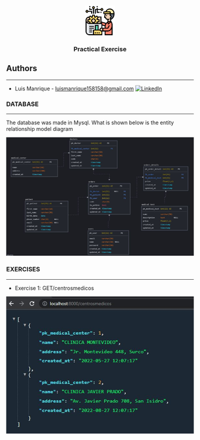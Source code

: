 <a name="readme-top"></a>


<!-- PROJECT LOGO -->
<br />
<div align="center">
  <a href="https://github.com/luismch158158/Assignment_by_projects">
    <img src="images/ingenieria.png" alt="Logo" width="80" height="80">
  </a>

<h3 align="center">Practical Exercise</h3>


</div>

## Authors
---


- Luis Manrique - <luismanrique158158@gmail.com> [![LinkedIn][linkedin-shield]][linkedin-url-luis]

[linkedin-shield]: https://img.shields.io/badge/-LinkedIn-black.svg?style=for-the-badge&logo=linkedin&colorB=555
[linkedin-url-luis]: https://www.linkedin.com/in/luis-manrique158158/

### DATABASE
---
The database was made in Mysql. What is shown below is the entity relationship model diagram




<img src="images/database_mysql.JPG" alt="Logo">






### EXERCISES
---

- Exercise 1: GET/centrosmedicos

<img src="images/ejercicio_1.JPG" alt="Logo">
